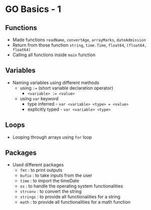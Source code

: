# GO Basics - 1
## Functions
- Made functions `readName`, `convertAge`, `arrayMarks`, `dateAdmission`
- Return from those function `string`, `time.Time`, `float64`, `(float64, float64)`
- Calling all functions inside `main` function

## Variables
- Naming variables using different methods
    - using `:=` (short variable declaration operator)
        - `<variable> := <value>`
    - using `var` keyword 
        - type inferred - `var <variable> <type> = <value>`
        - explicitly typed - `var <variable> <type>`

## Loops
- Looping through arrays using `for` loop

## Packages
- Used different packages
    - `fmt` : to print outputs
    - `bufio` : to take inputs from the user
    - `time` : to import the timeDate
    - `os` : to handle the operating system functionalities 
    - `strconv` : to convert the string
    - `strings` : to provide all functionalities for a string
    - `math` : to provide all functionalities for a math function
